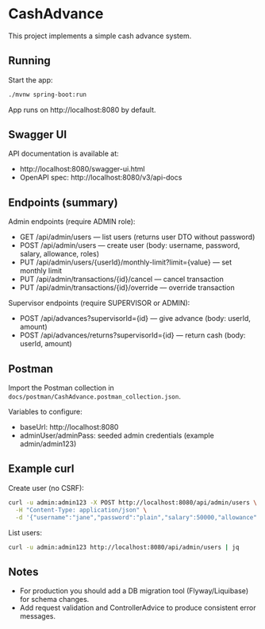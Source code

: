 # CashAdvance

This project implements a simple cash advance system.

## Running

Start the app:

```bash
./mvnw spring-boot:run
```

App runs on http://localhost:8080 by default.

## Swagger UI

API documentation is available at:

- http://localhost:8080/swagger-ui.html
- OpenAPI spec: http://localhost:8080/v3/api-docs

## Endpoints (summary)

Admin endpoints (require ADMIN role):

- GET  /api/admin/users — list users (returns user DTO without password)
- POST /api/admin/users — create user (body: username, password, salary, allowance, roles)
- PUT  /api/admin/users/{userId}/monthly-limit?limit={value} — set monthly limit
- PUT  /api/admin/transactions/{id}/cancel — cancel transaction
- PUT  /api/admin/transactions/{id}/override — override transaction

Supervisor endpoints (require SUPERVISOR or ADMIN):

- POST /api/advances?supervisorId={id} — give advance (body: userId, amount)
- POST /api/advances/returns?supervisorId={id} — return cash (body: userId, amount)

## Postman

Import the Postman collection in `docs/postman/CashAdvance.postman_collection.json`.

Variables to configure:
- baseUrl: http://localhost:8080
- adminUser/adminPass: seeded admin credentials (example admin/admin123)

## Example curl

Create user (no CSRF):

```bash
curl -u admin:admin123 -X POST http://localhost:8080/api/admin/users \
  -H "Content-Type: application/json" \
  -d '{"username":"jane","password":"plain","salary":50000,"allowance":2000,"roles":["EMPLOYEE"]}'
```

List users:

```bash
curl -u admin:admin123 http://localhost:8080/api/admin/users | jq
```

## Notes

- For production you should add a DB migration tool (Flyway/Liquibase) for schema changes.
- Add request validation and ControllerAdvice to produce consistent error messages.

